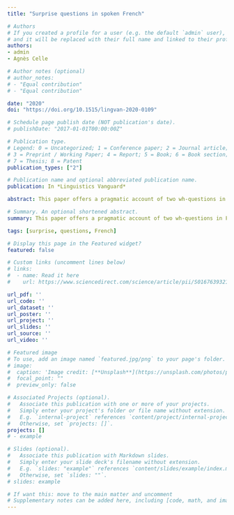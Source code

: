 ```yaml
---
title: "Surprise questions in spoken French"

# Authors
# If you created a profile for a user (e.g. the default `admin` user), write the username (folder name) here 
# and it will be replaced with their full name and linked to their profile.
authors:
- admin
- Agnès Celle

# Author notes (optional)
# author_notes:
# - "Equal contribution"
# - "Equal contribution"

date: "2020"
doi: "https://doi.org/10.1515/lingvan-2020-0109"

# Schedule page publish date (NOT publication's date).
# publishDate: "2017-01-01T00:00:00Z"

# Publication type.
# Legend: 0 = Uncategorized; 1 = Conference paper; 2 = Journal article;
# 3 = Preprint / Working Paper; 4 = Report; 5 = Book; 6 = Book section;
# 7 = Thesis; 8 = Patent
publication_types: ["2"]

# Publication name and optional abbreviated publication name.
publication: In *Linguistics Vanguard*

abstract: This paper offers a pragmatic account of two wh-questions in French used non-canonically - c’est quoi, ce N and qu’est-ce que constructions. It is claimed that in this non-canonical use, both constructions express surprise. As these constructions may be syntactically ambiguous between an information-seeking reading and a surprise reading, it is expected that the two readings differ in terms of prosody. This hypothesis is supported by the results of a production experiment. Experimental evidence shows significant prosodic differences between syntactically similar information-seeking questions and surprise questions. Surprise questions exhibit an increase in lengthening, slower speech rate and less frequent rising final contours.

# Summary. An optional shortened abstract.
summary: This paper offers a pragmatic account of two wh-questions in French used non-canonically - "c’est quoi, ce N" and "qu’est-ce que constructions". It reports the results of production experiment.

tags: [surprise, questions, French]

# Display this page in the Featured widget?
featured: false

# Custom links (uncomment lines below)
# links:
#  - name: Read it here
#    url: https://www.sciencedirect.com/science/article/pii/S0167639321001151

url_pdf: ''
url_code: ''
url_dataset: ''
url_poster: ''
url_project: ''
url_slides: ''
url_source: ''
url_video: ''

# Featured image
# To use, add an image named `featured.jpg/png` to your page's folder. 
# image:
#  caption: 'Image credit: [**Unsplash**](https://unsplash.com/photos/pLCdAaMFLTE)'
#  focal_point: ""
#  preview_only: false

# Associated Projects (optional).
#   Associate this publication with one or more of your projects.
#   Simply enter your project's folder or file name without extension.
#   E.g. `internal-project` references `content/project/internal-project/index.md`.
#   Otherwise, set `projects: []`.
projects: []
# - example

# Slides (optional).
#   Associate this publication with Markdown slides.
#   Simply enter your slide deck's filename without extension.
#   E.g. `slides: "example"` references `content/slides/example/index.md`.
#   Otherwise, set `slides: ""`.
# slides: example

# If want this: move to the main matter and uncomment
# Supplementary notes can be added here, including [code, math, and images](https://wowchemy.com/docs/writing-markdown-latex/).
---
```




